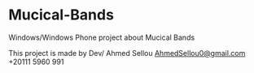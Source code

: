 # Mucical-Bands
Windows/Windows Phone project about Mucical Bands

This project is made by Dev/ Ahmed Sellou 
AhmedSellou0@gmail.com
+20111 5960 991
